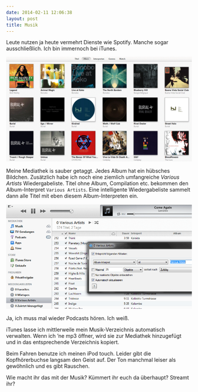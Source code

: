 ```yaml
---
date: 2014-02-11 12:06:38
layout: post
title: Musik
---
```

Leute nutzen ja heute vermehrt Dienste wie Spotify. Manche sogar ausschließlich. Ich bin immernoch bei iTunes.

[![iTunes: Various Artists](/img/posts/itunes-album-cover.png)](/img/posts/itunes-album-cover.png)

Meine Mediathek is sauber getaggt. Jedes Album hat ein hübsches Bildchen. Zusätzlich habe ich noch eine ziemlich umfangreiche _Various Artists_ Wiedergabeliste. Titel ohne Album, Compilation etc. bekommen den Album-Interpret `Various Artists`. Eine intelligente Wiedergabeliste sammelt dann alle Titel mit eben diesem Album-Interpreten ein.

[![iTunes: Various Artists](/img/posts/itunes-various-artists.png)](/img/posts/itunes-various-artists.png)

Ja, ich muss mal wieder Podcasts hören. Ich weiß.

iTunes lasse ich mittlerweile mein Musik-Verzeichnis automatisch verwalten. Wenn ich ’ne mp3 öffner, wird sie zur Mediathek hinzugefügt und in das entsprechende Verzeichnis kopiert.

Beim Fahren benutze ich meinen iPod touch. Leider gibt die Kopfhörerbuchse langsam den Geist auf. Der Ton manchmal leiser als gewöhnlich und es gibt Rauschen.

Wie macht ihr das mit der Musik? Kümmert ihr euch da überhaupt? Streamt ihr?
